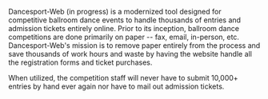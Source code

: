 Dancesport-Web (in progress) is a modernized tool designed for competitive ballroom dance events to handle thousands of entries and admission tickets entirely online. Prior to its inception, ballroom dance competitions are done primarily on paper -- fax, email, in-person, etc. Dancesport-Web's mission is to remove paper entirely from the process and save thousands of work hours and waste by having the website handle all the registration forms and ticket purchases.

When utilized, the competition staff will never have to submit 10,000+ entries by hand ever again nor have to mail out admission tickets.
